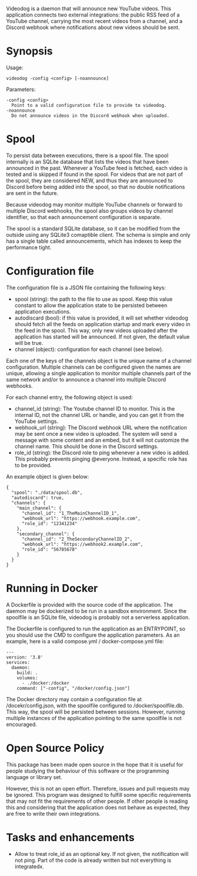 Videodog is a daemon that will announce new YouTube videos. This application
connects two external integrations: the public RSS feed of a YouTube channel,
carrying the most recent videos from a channel, and a Discord webhook where
notifications about new videos should be sent.

# Synopsis

Usage:

    videodog -config <config> [-noannounce]

Parameters:

    -config <config>
      Point to a valid configuration file to provide to videodog.
    -noannounce
      Do not announce videos in the Discord webhook when uploaded.

# Spool

To persist data between executions, there is a spool file. The spool internally
is an SQLite database that lists the videos that have been announced in the
past. Whenever a YouTube feed is fetched, each video is tested and is skipped
if found in the spool. For videos that are not part of the spool, they are
considered NEW, and thus they are announced to Discord before being added into
the spool, so that no double notifications are sent in the future.

Because videodog may monitor multiple YouTube channels or forward to multiple
Discord webhooks, the spool also groups videos by channel identifier, so that
each announcement configuration is separate.

The spool is a standard SQLite database, so it can be modified from the outside
using any SQLite3 comaptible client. The schema is simple and only has a single
table called announcements, which has indexes to keep the performance tight.

# Configuration file

The configuration file is a JSON file containing the following keys:

  - spool (string): the path to the file to use as spool. Keep this value
    constant to allow the application state to be persisted between application
    executions.
  - autodiscard (bool): if this value is provided, it will set whether videodog
    should fetch all the feeds on application startup and mark every video
    in the feed in the spool. This way, only new videos uploaded after the
    application has started will be announced. If not given, the default value
    will be true.
  - channel (object): configuration for each channel (see below).

Each one of the keys of the channels object is the unique name of a channel
configuration. Multiple channels can be configured given the names are unique,
allowing a single application to monitor multiple channels part of the same
network and/or to announce a channel into multiple Discord webhooks.

For each channel entry, the following object is used:

  - channel_id (string): The Youtube channel ID to monitor. This is the internal
    ID, not the channel URL or handle, and you can get it from the YouTube
    settings.
  - webhook_url (string): The Discord webhook URL where the notification may
    be sent once a new video is uploaded. The system will send a message with
    some content and an embed, but it will not customize the channel name.
    This should be done in the Discord settings.
  - role_id (string): the Discord role to ping whenever a new video is added.
    This probably prevents pinging @everyone. Instead, a specific role has to be
    provided.

An example object is given below:

    {
      "spool": "./data/spool.db",
      "autodiscard": true,
      "channels": {
        "main_channel": {
          "channel_id": "1_TheMainChannelID_1",
          "webhook_url": "https://webhook.example.com",
          "role_id": "12341234"
        },
        "secondary_channel": {
          "channel_id": "2_TheSecondaryChannelID_2",
          "webhook_url": "https://webhook2.example.com",
          "role_id": "56785678"
        }
      }
    }

# Running in Docker

A Dockerfile is provided with the source code of the application. The daemon
may be dockerized to be run in a sandbox environment. Since the spoolfile is an
SQLite file, videodog is probably not a serverless application.

The Dockerfile is configured to run the application as an ENTRYPOINT, so you
should use the CMD to configure the application parameters. As an example,
here is a valid compose.yml / docker-compose.yml file:

    ---
    version: '3.8'
    services:
      daemon:
        build: .
        volumes:
          - ./docker:/docker
        command: ["-config", "/docker/config.json"]

The Docker directory may contain a configuration file at /docekr/config.json,
with the spoolfile configured to /docker/spoolfile.db. This way, the spool
will be persisted between sessions. However, running multiple instances of the
application pointing to the same spoolfile is not encouraged.

# Open Source Policy

This package has been made open source in the hope that it is useful for people
studying the behaviour of this software or the programming language or library
set.

However, this is not an open effort. Therefore, issues and pull requests may be
ignored. This program was designed to fulfill some specific requirements that
may not fit the requirements of other people. If other people is reading this
and considering that the application does not behave as expected, they are free
to write their own integrations.

# Tasks and enhancements

  - Allow to treat role_id as an optional key. If not given, the notification
    will not ping. Part of the code is already written but not everything is
    integratedx.
